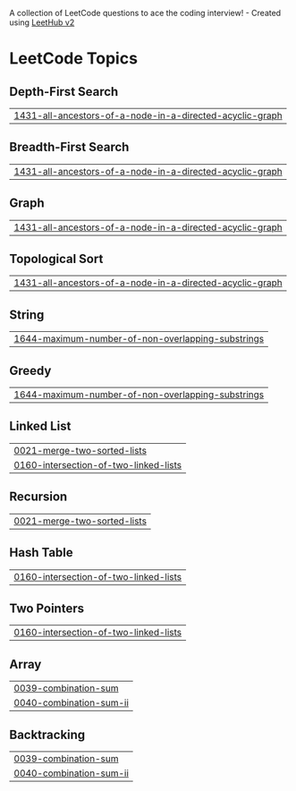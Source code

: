 A collection of LeetCode questions to ace the coding interview! - Created using [LeetHub v2](https://github.com/arunbhardwaj/LeetHub-2.0)
<!---LeetCode Topics Start-->
# LeetCode Topics
## Depth-First Search
|  |
| ------- |
| [1431-all-ancestors-of-a-node-in-a-directed-acyclic-graph](https://github.com/maliumesh1/leetcode-TE/tree/master/1431-all-ancestors-of-a-node-in-a-directed-acyclic-graph) |
## Breadth-First Search
|  |
| ------- |
| [1431-all-ancestors-of-a-node-in-a-directed-acyclic-graph](https://github.com/maliumesh1/leetcode-TE/tree/master/1431-all-ancestors-of-a-node-in-a-directed-acyclic-graph) |
## Graph
|  |
| ------- |
| [1431-all-ancestors-of-a-node-in-a-directed-acyclic-graph](https://github.com/maliumesh1/leetcode-TE/tree/master/1431-all-ancestors-of-a-node-in-a-directed-acyclic-graph) |
## Topological Sort
|  |
| ------- |
| [1431-all-ancestors-of-a-node-in-a-directed-acyclic-graph](https://github.com/maliumesh1/leetcode-TE/tree/master/1431-all-ancestors-of-a-node-in-a-directed-acyclic-graph) |
## String
|  |
| ------- |
| [1644-maximum-number-of-non-overlapping-substrings](https://github.com/maliumesh1/leetcode-TE/tree/master/1644-maximum-number-of-non-overlapping-substrings) |
## Greedy
|  |
| ------- |
| [1644-maximum-number-of-non-overlapping-substrings](https://github.com/maliumesh1/leetcode-TE/tree/master/1644-maximum-number-of-non-overlapping-substrings) |
## Linked List
|  |
| ------- |
| [0021-merge-two-sorted-lists](https://github.com/maliumesh1/leetcode-TE/tree/master/0021-merge-two-sorted-lists) |
| [0160-intersection-of-two-linked-lists](https://github.com/maliumesh1/leetcode-TE/tree/master/0160-intersection-of-two-linked-lists) |
## Recursion
|  |
| ------- |
| [0021-merge-two-sorted-lists](https://github.com/maliumesh1/leetcode-TE/tree/master/0021-merge-two-sorted-lists) |
## Hash Table
|  |
| ------- |
| [0160-intersection-of-two-linked-lists](https://github.com/maliumesh1/leetcode-TE/tree/master/0160-intersection-of-two-linked-lists) |
## Two Pointers
|  |
| ------- |
| [0160-intersection-of-two-linked-lists](https://github.com/maliumesh1/leetcode-TE/tree/master/0160-intersection-of-two-linked-lists) |
## Array
|  |
| ------- |
| [0039-combination-sum](https://github.com/maliumesh1/leetcode-TE/tree/master/0039-combination-sum) |
| [0040-combination-sum-ii](https://github.com/maliumesh1/leetcode-TE/tree/master/0040-combination-sum-ii) |
## Backtracking
|  |
| ------- |
| [0039-combination-sum](https://github.com/maliumesh1/leetcode-TE/tree/master/0039-combination-sum) |
| [0040-combination-sum-ii](https://github.com/maliumesh1/leetcode-TE/tree/master/0040-combination-sum-ii) |
<!---LeetCode Topics End-->